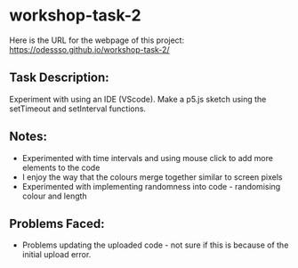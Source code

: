 # workshop-task-2

Here is the URL for the webpage of this project: https://odessso.github.io/workshop-task-2/

## Task Description:

Experiment with using an IDE (VScode). Make a p5.js sketch using the setTimeout and setInterval functions.

## Notes:

- Experimented with time intervals and using mouse click to add more elements to the code
- I enjoy the way that the colours merge together similar to screen pixels
- Experimented with implementing randomness into code - randomising colour and length

## Problems Faced:

- Problems updating the uploaded code - not sure if this is because of the initial upload error.
